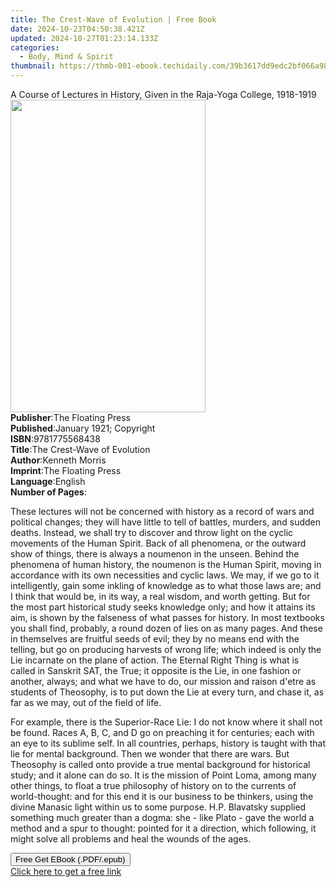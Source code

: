 ```yaml
---
title: The Crest-Wave of Evolution | Free Book
date: 2024-10-23T04:50:38.421Z
updated: 2024-10-27T01:23:14.133Z
categories:
  - Body, Mind & Spirit
thumbnail: https://thmb-001-ebook.techidaily.com/39b3617dd9edc2bf066a989cd62f3c50bc75f0bb693610ff18ab139c532d46b5.jpg
---
```

<main id="book-container">
  <div class="flex flex-col">
    <div class="book-brief flex-1 py-6 px-4 sm:p-6 md:py-10 md:px-8">
      <!-- brief-->
      <div class="book-brief-main">
        A Course of Lectures in History, Given in the Raja-Yoga College,
        1918-1919
      </div>
    </div>
    <div
      class="book-meta-info flex-1 grid gap-4 col-start-1 col-end-3 row-start-1 sm:mb-6 sm:grid-cols-4 lg:gap-6 lg:col-start-2 lg:row-end-6 lg:row-span-6 lg:mb-0"
    >
      <div
        class="book-meta-info-left place-content-center mt-4 p-4 text-sm leading-6 col-start-2 col-span-2 dark:text-slate-400"
      >
        <img
          class="w-full h-500 object-cover rounded-lg sm:h-255 sm:col-span-2 lg:col-span-full"
          src="https://img-001-ebook.techidaily.com/ded95ac7557d73e2affe5e10a2cdb95d8e089996861a441b91fb6768e8f7da93.jpg"
          alt=""
          width="312"
          height="500"
        />
      </div>
      <div
        class="book-meta-info-right mt-2 col-start-1 row-start-2 col-span-3 self-center"
      >
        <!-- meta data  -->
        <div class="flex flex-col px-4 md:px-8">
          <div class="flex-1">
            <strong>Publisher</strong>:<span class="px-2"
              >The Floating Press</span
            >
          </div>
          <div class="flex-1">
            <strong>Published</strong>:<span class="px-2"
              >January 1921; Copyright</span
            >
          </div>
          <div class="flex-1">
            <strong>ISBN</strong>:<span class="px-2">9781775568438</span>
          </div>
          <div class="flex-1">
            <strong>Title</strong>:<span class="px-2"
              >The Crest-Wave of Evolution</span
            >
          </div>
          <div class="flex-1">
            <strong>Author</strong>:<span class="px-2">Kenneth Morris</span>
          </div>
          <div class="flex-1">
            <strong>Imprint</strong>:<span class="px-2"
              >The Floating Press</span
            >
          </div>
          <div class="flex-1">
            <strong>Language</strong>:<span class="px-2">English</span>
          </div>
          <div class="flex-1">
            <strong>Number of Pages</strong>:<span class="px-2"></span>
          </div>
        </div>
      </div>
    </div>
    <div class="book-description flex-1 py-6 px-4 sm:p-6 md:py-10 md:px-8">
      <div class="book-description-main">
        <div accordion-content="" id="description">
          <p>
            These lectures will not be concerned with history as a record of
            wars and political changes; they will have little to tell of
            battles, murders, and sudden deaths. Instead, we shall try to
            discover and throw light on the cyclic movements of the Human
            Spirit. Back of all phenomena, or the outward show of things, there
            is always a noumenon in the unseen. Behind the phenomena of human
            history, the noumenon is the Human Spirit, moving in accordance with
            its own necessities and cyclic laws. We may, if we go to it
            intelligently, gain some inkling of knowledge as to what those laws
            are; and I think that would be, in its way, a real wisdom, and worth
            getting. But for the most part historical study seeks knowledge
            only; and how it attains its aim, is shown by the falseness of what
            passes for history. In most textbooks you shall find, probably, a
            round dozen of lies on as many pages. And these in themselves are
            fruitful seeds of evil; they by no means end with the telling, but
            go on producing harvests of wrong life; which indeed is only the Lie
            incarnate on the plane of action. The Eternal Right Thing is what is
            called in Sanskrit SAT, the True; it opposite is the Lie, in one
            fashion or another, always; and what we have to do, our mission and
            raison d'etre as students of Theosophy, is to put down the Lie at
            every turn, and chase it, as far as we may, out of the field of
            life.
          </p>
          <p>
            For example, there is the Superior-Race Lie: I do not know where it
            shall not be found. Races A, B, C, and D go on preaching it for
            centuries; each with an eye to its sublime self. In all countries,
            perhaps, history is taught with that lie for mental background. Then
            we wonder that there are wars. But Theosophy is called onto provide
            a true mental background for historical study; and it alone can do
            so. It is the mission of Point Loma, among many other things, to
            float a true philosophy of history on to the currents of
            world-thought: and for this end it is our business to be thinkers,
            using the divine Manasic light within us to some purpose. H.P.
            Blavatsky supplied something much greater than a dogma: she - like
            Plato - gave the world a method and a spur to thought: pointed for
            it a direction, which following, it might solve all problems and
            heal the wounds of the ages.
          </p>
        </div>
        <div class="accordion-fader"></div>
      </div>
    </div>
    <div class="book-excerpts flex-1 py-6 px-4 sm:p-6 md:py-10 md:px-8"></div>
    <div
      class="book-about-author flex-1 py-6 px-4 sm:p-6 md:py-10 md:px-8"
    ></div>
    <div class="book-free-get flex-1 py-6 px-4 sm:p-6 md:py-10 md:px-8">
      <button
        id="btn-free-get"
        class="bg-blue-500 hover:bg-blue-700 text-white font-bold py-2 px-4 rounded"
      >
        Free Get EBook (.PDF/.epub)
      </button>
      <div id="countdown-display" class="px-2 text-lg mt-2"></div>
      <a
        id="free-link"
        class="hidden bg-blue-500 hover:bg-blue-700 text-white font-bold py-2 px-4 rounded"
        href="https://www.ebooks.com/en-us/book/435880/the-crest-wave-of-evolution/kenneth-morris/"
        target="_blank"
        >Click here to get a free link</a
      >
    </div>
    <script>
      let countdownTime = 0;
      let countdownInterval = null;
      document
        .getElementById('btn-free-get')
        .addEventListener('click', startCountdown);
      function startCountdown() {
        countdownTime = new Date().getTime() + 60000 * 3;
        countdownInterval = setInterval(updateCountdown, 1000);
        document.getElementById('btn-free-get').disabled = true;
        document
          .getElementById('btn-free-get')
          .classList.add('bg-gray-500', 'cursor-not-allowed');
      }
      function updateCountdown() {
        let currentTime = new Date().getTime();
        let timeLeft = countdownTime - currentTime;
        let secondsLeft = Math.floor(timeLeft / 1000);
        document.getElementById('countdown-display').innerHTML =
          `Remaining time: ${secondsLeft} seconds.`;
        if (secondsLeft <= 0) {
          clearInterval(countdownInterval);
          document.getElementById('btn-free-get').classList.add('hidden');
          document.getElementById('free-link').classList.remove('hidden');
          document.getElementById('countdown-display').innerHTML = '';
        }
      }
    </script>
  </div>
</main>

<ins class="adsbygoogle"
      style="display:block"
      data-ad-client="ca-pub-7571918770474297"
      data-ad-slot="8358498916"
      data-ad-format="auto"
      data-full-width-responsive="true"></ins>
    